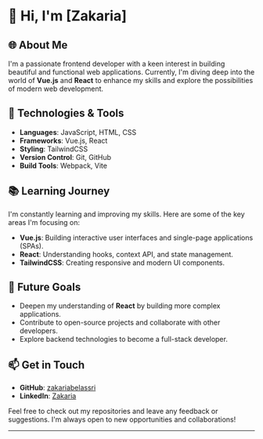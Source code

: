 # 👋 Hi, I'm [Zakaria]

## 🌐 About Me

I'm a passionate frontend developer with a keen interest in building beautiful and functional web applications. Currently, I'm diving deep into the world of **Vue.js** and **React** to enhance my skills and explore the possibilities of modern web development.

## 🔧 Technologies & Tools

- **Languages**: JavaScript, HTML, CSS
- **Frameworks**: Vue.js, React
- **Styling**: TailwindCSS
- **Version Control**: Git, GitHub
- **Build Tools**: Webpack, Vite

## 📚 Learning Journey

I'm constantly learning and improving my skills. Here are some of the key areas I'm focusing on:

- **Vue.js**: Building interactive user interfaces and single-page applications (SPAs).
- **React**: Understanding hooks, context API, and state management.
- **TailwindCSS**: Creating responsive and modern UI components.

## 🚀 Future Goals

- Deepen my understanding of **React** by building more complex applications.
- Contribute to open-source projects and collaborate with other developers.
- Explore backend technologies to become a full-stack developer.

## 📫 Get in Touch

- **GitHub**: [zakariabelassri](https://github.com/zakariabelassri)
- **LinkedIn**: [Zakaria](https://www.linkedin.com/in/zakariabelassri)

Feel free to check out my repositories and leave any feedback or suggestions. I'm always open to new opportunities and collaborations!

---
